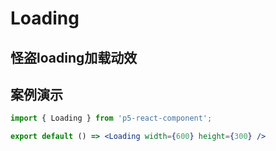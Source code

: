 # Loading

## 怪盗loading加载动效
## 案例演示

```jsx
import { Loading } from 'p5-react-component';

export default () => <Loading width={600} height={300} />
```

